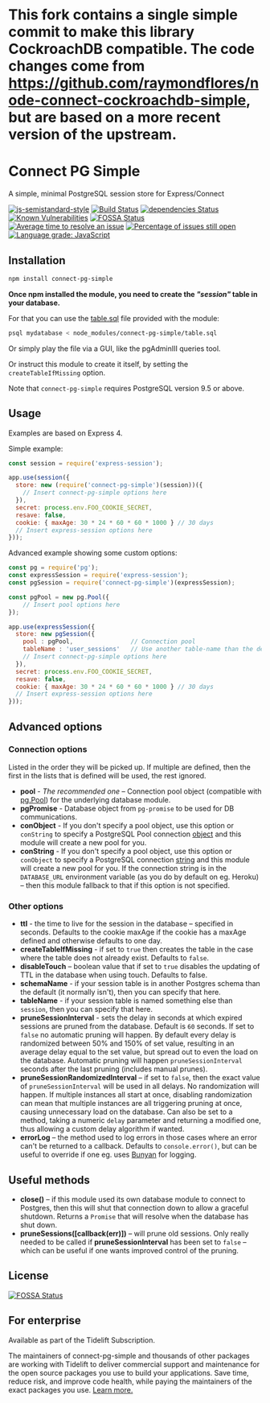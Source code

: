 # This fork contains a single simple commit to make this library CockroachDB compatible. The code changes come from https://github.com/raymondflores/node-connect-cockroachdb-simple, but are based on a more recent version of the upstream.

# Connect PG Simple

A simple, minimal PostgreSQL session store for Express/Connect

[![js-semistandard-style](https://img.shields.io/badge/code%20style-semistandard-brightgreen.svg?style=flat)](https://github.com/Flet/semistandard)
[![Build Status](https://github.com/voxpelli/node-connect-pg-simple/workflows/Node%20CI/badge.svg)](https://github.com/voxpelli/node-connect-pg-simple/actions)
[![dependencies Status](https://david-dm.org/voxpelli/node-connect-pg-simple/status.svg)](https://david-dm.org/voxpelli/node-connect-pg-simple)
[![Known Vulnerabilities](https://snyk.io/test/github/voxpelli/node-connect-pg-simple/badge.svg?targetFile=package.json)](https://snyk.io/test/github/voxpelli/node-connect-pg-simple?targetFile=package.json)
[![FOSSA Status](https://app.fossa.io/api/projects/git%2Bgithub.com%2Fvoxpelli%2Fnode-connect-pg-simple.svg?type=shield)](https://app.fossa.io/projects/git%2Bgithub.com%2Fvoxpelli%2Fnode-connect-pg-simple?ref=badge_shield)
[![Average time to resolve an issue](https://isitmaintained.com/badge/resolution/voxpelli/node-connect-pg-simple.svg)](https://isitmaintained.com/project/voxpelli/node-connect-pg-simple "Average time to resolve an issue")
[![Percentage of issues still open](https://isitmaintained.com/badge/open/voxpelli/node-connect-pg-simple.svg)](https://isitmaintained.com/project/voxpelli/node-connect-pg-simple "Percentage of issues still open")
[![Language grade: JavaScript](https://img.shields.io/lgtm/grade/javascript/g/voxpelli/node-connect-pg-simple.svg?style=flat)](https://lgtm.com/projects/g/voxpelli/node-connect-pg-simple/context:javascript)


## Installation

```bash
npm install connect-pg-simple
```

**Once npm installed the module, you need to create the _"session"_ table in your database.**

For that you can use the [table.sql](table.sql) file provided with the module:

```bash
psql mydatabase < node_modules/connect-pg-simple/table.sql
```

Or simply play the file via a GUI, like the pgAdminIII queries tool.

Or instruct this module to create it itself, by setting the `createTableIfMissing` option.

Note that `connect-pg-simple` requires PostgreSQL version 9.5 or above.

## Usage

Examples are based on Express 4.

Simple example:

```javascript
const session = require('express-session');

app.use(session({
  store: new (require('connect-pg-simple')(session))({
    // Insert connect-pg-simple options here
  }),
  secret: process.env.FOO_COOKIE_SECRET,
  resave: false,
  cookie: { maxAge: 30 * 24 * 60 * 60 * 1000 } // 30 days
  // Insert express-session options here
}));
```

Advanced example showing some custom options:

```javascript
const pg = require('pg');
const expressSession = require('express-session');
const pgSession = require('connect-pg-simple')(expressSession);

const pgPool = new pg.Pool({
    // Insert pool options here
});

app.use(expressSession({
  store: new pgSession({
    pool : pgPool,                // Connection pool
    tableName : 'user_sessions'   // Use another table-name than the default "session" one
    // Insert connect-pg-simple options here
  }),
  secret: process.env.FOO_COOKIE_SECRET,
  resave: false,
  cookie: { maxAge: 30 * 24 * 60 * 60 * 1000 } // 30 days
  // Insert express-session options here
}));
```

## Advanced options


### Connection options

Listed in the order they will be picked up. If multiple are defined, then the first in the lists that is defined will be used, the rest ignored.

* **pool** - _The recommended one_ – Connection pool object (compatible with [pg.Pool](https://github.com/brianc/node-pg-pool)) for the underlying database module.
* **pgPromise** - Database object from `pg-promise` to be used for DB communications.
* **conObject** - If you don't specify a pool object, use this option or `conString` to specify a PostgreSQL Pool connection [object](https://github.com/brianc/node-postgres#pooling-example) and this module will create a new pool for you.
* **conString** - If you don't specify a pool object, use this option or `conObject` to specify a PostgreSQL connection [string](https://github.com/brianc/node-postgres/wiki/Client#new-clientstring-url-client) and this module will create a new pool for you. If the connection string is in the `DATABASE_URL` environment variable (as you do by default on eg. Heroku) – then this module fallback to that if this option is not specified.

### Other options

* **ttl** - the time to live for the session in the database – specified in seconds. Defaults to the cookie maxAge if the cookie has a maxAge defined and otherwise defaults to one day.
* **createTableIfMissing** - if set to `true` then creates the table in the case where the table does not already exist. Defaults to `false`.
* **disableTouch** – boolean value that if set to `true` disables the updating of TTL in the database when using touch. Defaults to false.
* **schemaName** - if your session table is in another Postgres schema than the default (it normally isn't), then you can specify that here.
* **tableName** - if your session table is named something else than `session`, then you can specify that here.
* **pruneSessionInterval** - sets the delay in seconds at which expired sessions are pruned from the database. Default is `60` seconds. If set to `false` no automatic pruning will happen. By default every delay is randomized between 50% and 150% of set value, resulting in an average delay equal to the set value, but spread out to even the load on the database. Automatic pruning will happen `pruneSessionInterval` seconds after the last pruning (includes manual prunes).
* **pruneSessionRandomizedInterval** – if set to `false`, then the exact value of `pruneSessionInterval` will be used in all delays. No randomization will happen. If multiple instances all start at once, disabling randomization can mean that multiple instances are all triggering pruning at once, causing unnecessary load on the database. Can also be set to a method, taking a numeric `delay` parameter and returning a modified one, thus allowing a custom delay algorithm if wanted.
* **errorLog** – the method used to log errors in those cases where an error can't be returned to a callback. Defaults to `console.error()`, but can be useful to override if one eg. uses [Bunyan](https://github.com/trentm/node-bunyan) for logging.

## Useful methods

* **close()** – if this module used its own database module to connect to Postgres, then this will shut that connection down to allow a graceful shutdown. Returns a `Promise` that will resolve when the database has shut down.
* **pruneSessions([callback(err)])** – will prune old sessions. Only really needed to be called if **pruneSessionInterval** has been set to `false` – which can be useful if one wants improved control of the pruning.

## License

[![FOSSA Status](https://app.fossa.io/api/projects/git%2Bgithub.com%2Fvoxpelli%2Fnode-connect-pg-simple.svg?type=large)](https://app.fossa.io/projects/git%2Bgithub.com%2Fvoxpelli%2Fnode-connect-pg-simple?ref=badge_large)

## For enterprise

Available as part of the Tidelift Subscription.

The maintainers of connect-pg-simple and thousands of other packages are working with Tidelift to deliver commercial support and maintenance for the open source packages you use to build your applications. Save time, reduce risk, and improve code health, while paying the maintainers of the exact packages you use. [Learn more.](https://tidelift.com/subscription/pkg/npm-connect-pg-simple?utm_source=npm-connect-pg-simple&utm_medium=referral&utm_campaign=enterprise&utm_term=repo)
